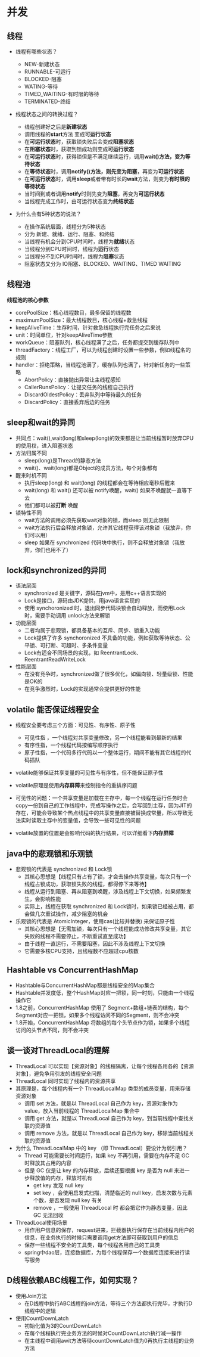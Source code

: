 # 并发

## 线程

- 线程有哪些状态？
    - NEW-新建状态
    - RUNNABLE-可运行
    - BLOCKED-阻塞
    - WATING-等待
    - TIMED_WAITING-有时限的等待
    - TERMINATED-终结
- 线程状态之间的转换过程？
    - 线程创建好之后是**新建状态**
    - 调用线程的**start**方法 变成**可运行状态**
    - 在**可运行状态**时，获取锁失败后会变成**阻塞状态**
    - 在**阻塞状态**时，获取到锁成功则变成**可运行状态**
    - 在**可运行状态**时，获得锁但是不满足继续运行，调用**wait()**方法，变为**等待状态**
    - 在**等待状态**时，调用**notify()**方法，则先变为**阻塞**，再变为**可运行状态**
    - 在**可运行状态**时，调用**sleep**或者带有时长的**wait**方法，则变为**有时限的等待状态**
    - 当时间到或者调用**notify**时则先变为**阻塞**，再变为**可运行状态**
    - 当线程完成工作时，由可运行状态变为**终结状态**

- 为什么会有5种状态的说法？
    - 在操作系统层面，线程分为5种状态
    - 分为 新建、就绪、运行、阻塞、和终结
    - 当线程有机会分到CPU时间时，线程为**就绪**状态
    - 当线程分到CPU时间时，线程为**运行**状态
    - 当线程分不到CPU时间时，线程为**阻塞**状态
    - 阻塞状态又分为 IO阻塞、BLOCKED、WAITING、TIMED WAITING

## 线程池

**线程池的核心参数**

- corePoolSize：核心线程数目，最多保留的线程数
- maximumPoolSize：最大线程数目，核心线程+救急线程
- keepAliveTime：生存时间，针对救急线程执行完任务之后来说
- unit：时间单位，针对keepAliveTime参数
- workQueue：阻塞队列，核心线程满了之后，任务都提交到缓存队列中
- threadFactory：线程工厂，可以为线程创建时设置一些参数，例如线程名的规则
- handler：拒绝策略，当线程池满了，缓存队列也满了，针对新任务的一些策略
    - AbortPolicy：直接抛出异常让主线程感知
    - CallerRunsPolicy：让提交任务的线程自己执行
    - DiscardOldestPolicy：丢弃队列中等待最久的任务
    - DiscardPolicy：直接丢弃后边的任务

## sleep和wait的异同

- 共同点：wait(),wait(long)和sleep(long)的效果都是让当前线程暂时放弃CPU的使用权，进入阻塞状态
- 方法归属不同
    - sleep(long)是Thread的静态方法
    - wait()、wait(long)都是Object的成员方法，每个对象都有
- 醒来时机不同
    - 执行sleep(long) 和 wait(long) 的线程都会在等待相应毫秒后醒来
    - wait(long) 和 wait() 还可以被 notify唤醒，wait() 如果不唤醒就一直等下去
    - 他们都可以被**打断** 唤醒
- 锁特性不同
    - wait方法的调用必须先获取wait对象的锁，而sleep 则无此限制
    - wait方法执行后会释放对象锁，允许其它线程获得该对象锁（我放弃，你们可以用）
    - sleep 如果在 synchronized 代码块中执行，则不会释放对象锁（我放弃，你们也用不了）

## lock和synchronized的异同

- 语法层面
    - synchronized 是关键字，源码在jvm中，是用c++语言实现的
    - Lock是接口，源码由JDK提供，用java语言实现的
    - 使用 synchoronized 时，退出同步代码块锁会自动释放，而使用Lock时，需要手动调用 unlock方法来解锁
- 功能层面
    - 二者均属于悲观锁，都具备基本的互斥、同步、锁重入功能
    - Lock提供了许多 synchoronized 不具备的功能，例如获取等待状态、公平锁、可打断、可超时、多条件变量
    - Lock有适合不同场景的实现，如 ReentrantLock、ReentrantReadWriteLock
- 性能层面
    - 在没有竞争时，synchronized做了很多优化，如偏向锁、轻量级锁、性能是OK的
    - 在竞争激烈时，Lock的实现通常会提供更好的性能

## volatile 能否保证线程安全

- 线程安全要考虑三个方面：可见性、有序性、原子性
  - 可见性指 ，一个线程对共享变量修改，另一个线程能看到最新的结果
  - 有序性指，一个线程代码按编写顺序执行
  - 原子性指，一个代码多行代码以一个整体运行，期间不能有其它线程的代码插队
- volatile能够保证共享变量的可见性与有序性，但不能保证原子性
- volatile原理是使用**内存屏障**来控制指令的重排序问题

- 可见性的问题：一个共享变量是加载在主存中，每一个线程在运行任务时会copy一份到自己的工作线程中，完成写操作之后，会写回到主存，因为JIT的存在，可能会导致某个热点线程中的共享变量直接被替换成常量，所以导致无法实时读取主存中的变量值，会导致一些可见性的问题
- volatile放置的位置是会影响代码的执行结果，可以详细看下**内存屏障**

## java中的悲观锁和乐观锁

- 悲观锁的代表是 synchronized 和 Lock锁
  - 其核心思想是【线程只有占有了锁，才会去操作共享变量，每次只有一个线程占锁成功，获取锁失败的线程，都得停下来等待】
  - 线程从运行到阻塞、再从阻塞到唤醒，涉及线程上下文切换，如果频繁发生，会影响性能
  - 实际上，线程在获取 synchronized 和 Lock锁时，如果锁已经被占用，都会做几次重试操作，减少阻塞的机会
- 乐观锁的代表是 AtomicInteger，使用cas(比较并替换) 来保证原子性
  - 其核心思想是【无需加锁，每次只有一个线程能成功修改共享变量，其它失败的线程不需要停止，不断重试直至成功】
  - 由于线程一直运行，不需要阻塞，因此不涉及线程上下文切换
  - 它需要多核CPU支持，且线程数不应超过cpu核数

## Hashtable vs ConcurrentHashMap

- Hashtable与ConcurrentHashMap都是线程安全的Map集合
- Hashtable并发度低，整个HashMap对应一把锁，同一时刻，只能由一个线程操作它
- 1.8之前，ConcurrentHashMap 使用了 Segment+数组+链表的结构，每个Segment对应一把锁，如果多个线程访问不同的Segment，则不会冲突
- 1.8开始，ConcurrentHashMap 将数组的每个头节点作为锁，如果多个线程访问的头节点不同，则不会冲突

## 谈一谈对ThreadLocal的理解

- ThreadLocal 可以实现【资源对象】的线程隔离，让每个线程各用各的【资源对象】，避免争用引发的线程安全问题
- ThreadLocal 同时实现了线程内的资源共享
- 其原理是，每个线程内有一个 ThreadLocalMap 类型的成员变量，用来存储资源对象
  - 调用 set 方法，就是以 ThreadLocal 自己作为 key，资源对象作为 value，放入当前线程的 ThreadLocalMap 集合中
  - 调用 get 方法，就是以 ThreadLocal 自己作为 key，到当前线程中查找关联的资源值
  - 调用 remove 方法，就是以 ThreadLocal 自己作为 key，移除当前线程关联的资源值
- 为什么 ThreadLocalMap 中的 key （即 ThreadLocal）要设计为弱引用？
  - Thread 可能需要长时间运行，如果 key 不再引用，需要在内存不足 GC 时释放其占用的内容
  - 但是 GC 仅是让 key 的内存释放，后续还要根据 key  是否为 null 来进一步释放值的内存，释放时机有
    - get key 发现 null key
    - set key ，会使用启发式扫描，清楚临近的 null key，启发次数与元素个数，是否发现 null key 有关
    - remove ，一般使用 ThreadLocal 时 都会把它作为静态变量，因此 GC 无法回收
- ThreadLocal使用场景
  - 用作用户信息的保存，request进来，拦截器执行保存在当前线程内用户的信息，在业务执行的时候只需要调用get方法即可获取到用户的信息
  - 保存一些线程不安全的工具类，每个线程各用自己的工具类
  - spring中dao层，连接数据库，为每个线程保存一个数据库连接来进行读写服务


## D线程依赖ABC线程工作，如何实现？

- 使用Join方法
  - 在D线程中执行ABC线程的join方法，等待三个方法都执行完毕，才执行D线程中的逻辑
- 使用CountDownLatch
  - 初始化值为3的CountDownLatch
  - 在每个线程执行完业务方法的时候对CountDownLatch执行减一操作
  - 在主线程中调用awit方法等待countDownLatch值为0再执行主线程的业务方法

